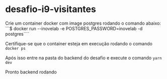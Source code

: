 # desafio-i9-visitantes

Crie um container docker com image postgres rodando o comando abaixo: 
```$ docker run --inovelab -e POSTGRES_PASSWORD=inovelab -d postgres````

Certifique-se que o container esteja em execução rodando o comando
```docker ps```

Após isso entre na pasta do backend do desafio e execute o comando
```yarn dev```

Pronto backend rodando



